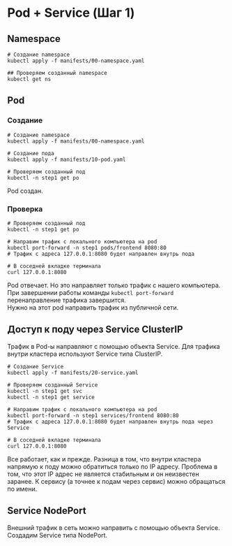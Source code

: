 # Pod + Service (Шаг 1)

## Namespace
```shell script
# Создание namespace
kubectl apply -f manifests/00-namespace.yaml

## Проверяем созданный namespace
kubectl get ns
```

## Pod
### Создание
```shell script
# Создание namespace
kubectl apply -f manifests/00-namespace.yaml 

# Создание пода
kubectl apply -f manifests/10-pod.yaml

# Проверяем созданный под
kubectl -n step1 get po
```

Pod создан. 

### Проверка
```shell script
# Проверяем созданный под
kubectl -n step1 get po

# Направим трафик с локального компьютера на pod
kubectl port-forward -n step1 pods/frontend 8080:80
# Трафик с адреса 127.0.0.1:8080 будет направлен внутрь пода

# В соседней вкладке терминала
curl 127.0.0.1:8080
```

Pod отвечает. Но это направляет только трафик с нашего компьютера. 
При завершении работы команды `kubectl port-forward` перенаправление трафика завершится.  
Нужно на этот pod направить трафик из публичной сети.

## Доступ к поду через Service ClusterIP
Трафик в Pod-ы направляют с помощью объекта Service.
Для трафика внутри кластера используют Service типа ClusterIP.

```shell script
# Создание Service
kubectl apply -f manifests/20-service.yaml

# Проверяем созданный Service
kubectl -n step1 get svc
kubectl -n step1 get service

# Направим трафик с локального компьютера на pod
kubectl port-forward -n step1 services/frontend 8080:80
# Трафик с адреса 127.0.0.1:8080 будет направлен внутрь пода через Service

# В соседней вкладке терминала
curl 127.0.0.1:8080
```

Все работает, как и прежде. Разница в том, что внутри кластера напрямую к поду можно обратиться только по IP адресу.
Проблема в том, что этот IP адрес не является стабильным и он неизвестен заранее.
К сервису (а точнее к подам через сервис) можно обращаться по имени.

## Service NodePort
Внешний трафик в сеть можно направить с помощью объекта Service.  
Создадим Service типа NodePort.

